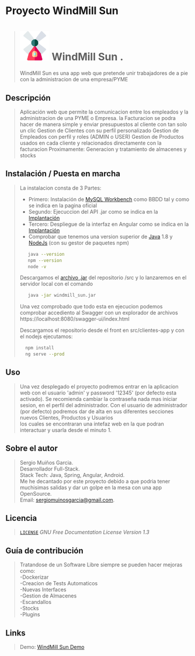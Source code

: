 # Proyecto WindMill Sun

> # <img src="doc/img/windmill.png" width="80" height="80"> WindMill Sun . 
>
> WindMill Sun es una app web que pretende unir trabajadores de a pie con la administracion de una empresa/PYME 
> 

## Descripción

> Aplicación web que permite la comunicacion entre los empleados y la administracion de una PYME o Empresa. 
> la Facturacion se podra hacer de manera simple y enviar presupuestos al cliente con tan solo un clic
> Gestion de Clientes con su perfil personalizado
> Gestion de Empleados con perfil y roles (ADMIN o USER)
> Gestion de Productos usados en cada cliente y relacionados directamente con la facturacion
> Proximamente: Generacion y tratamiento de almacenes y stocks
> 

## Instalación / Puesta en marcha

> La instalacion consta de 3 Partes: <br>
> - Primero: Instalación de [MySQL Workbench] como BBDD tal y como se indica en la pagina oficial<br>
> - Segundo: Ejecuccion del API .jar como se indica en la [Implantación](doc/templates/6_implantacion.md) <br>
> - Tercero: Despliegue de la interfaz en Angular como se indica en la [Implantación](doc/templates/6_implantacion.md) <br>
> - Comprobar que tenemos una version superior de [Java] 1.8 y [NodeJs] (con su gestor de paquetes npm)
>```sh
>    java --version
>    npm --version 
>    node -v
>```
>Descargamos el [archivo .jar](../../src/windmill_sun.jar) del repositorio /src y lo lanzaremos en el servidor local con el comando 
>```sh
>    java -jar windmill_sun.jar
>```
>Una vez comprobado que todo esta en ejecucion podemos comprobar accediento al Swagger con un explorador de archivos https://localhost:8080/swagger-ui/index.html
>
>Descargamos el repositorio desde el front en src/clientes-app y con el nodejs ejecutamos:
>```sh
>   npm install 
>   ng serve --prod
>```


## Uso
> Una vez desplegado el proyecto podremos entrar en la aplicacion web con el usuario 'admin' y password '12345' (por defecto esta activado). 
> Se recomienda cambiar la contraseña nada mas iniciar sesion, en el perfil del administrador. 
> Con el usuario de administrador (por defecto) podremos dar de alta en sus diferentes secciones nuevos Clientes, Productos y Usuarios  
> los cuales se encontraran una intefaz web en la que podran interactuar y usarla desde el minuto 1.
>


## Sobre el autor

> Sergio Muiños Garcia. <br>
> Desarrollador Full-Stack. <br>
> Stack Tech: Java, Spring, Angular, Android. <br>
> Me he decantado por este proyecto debido a que podria tener muchisimas salidas y dar un golpe en la mesa con una app OpenSource. <br>
> Email: sergiomuinosgarcia@gmail.com.
>

## Licencia

>  [`LICENSE`](LICENSE.md) *GNU Free Documentation License Version 1.3*
>



## Guía de contribución

> Tratandose de un Software Libre siempre se pueden hacer mejoras como:<br>
> -Dockerizar <br>
> -Creacion de Tests Automaticos <br>
> -Nuevas Interfaces  <br>
> -Gestion de Almacenes <br>
> -Escandallos <br>
> -Stocks <br>
> -Plugins <br>
>


## Links
> Demo: [WindMill Sun Demo]


[//]: # (These are reference links used in the body of this note and get stripped out when the markdown processor does its job. There is no need to format nicely because it shouldn't be seen. Thanks SO - http://stackoverflow.com/questions/4823468/store-comments-in-markdown-syntax)

   [mysql workbench]: <https://www.mysql.com/products/workbench/>
   [spring]:<https://spring.io/>
   [windmill sun demo]:<https://admin-app-angular.web.app/>
    [nodejs]: <https://nodejs.org/en/>
   [java]: <https://www.oracle.com/es/java/technologies/downloads/>
